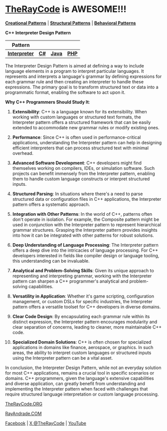 # [TheRayCode](../../../README.md) is AWESOME!!!

**[Creational Patterns](../../Creational/README.md)** | **[Structural Patterns](../../Structural/README.md)** | **[Behavioral Patterns](../README.md)**

**C++ Interpreter Design Pattern**

|Pattern|   |   |   |
|---|---|---|---|
| [**Interpreter**](README.md) | [**C#**](../../../Csharp/Behavioral/Interpreter/README.md) | [**Java**](../../../Java/Behavioral/Interpreter/README.md) | [**PHP**](../../../PHP/Behavioral/Interpreter/README.md) |

The Interpreter Design Pattern is aimed at defining a way to include language elements in a program to interpret particular languages. It represents and interprets a language's grammar by defining expressions for each grammar rule and then creating an interpreter to handle these expressions. The primary goal is to transform structured text or data into a programmatic format, enabling the software to act upon it.

**Why C++ Programmers Should Study It**:

1. **Extensibility**: C++ is a language known for its extensibility. When working with custom languages or structured text formats, the Interpreter pattern offers a structured framework that can be easily extended to accommodate new grammar rules or modify existing ones.

2. **Performance**: Since C++ is often used in performance-critical applications, understanding the Interpreter pattern can help in designing efficient interpreters that can process structured text with minimal overhead.

3. **Advanced Software Development**: C++ developers might find themselves working on compilers, IDEs, or simulation software. Such projects can benefit immensely from the Interpreter pattern, enabling them to handle custom language constructs or interpret structured inputs.

4. **Structured Parsing**: In situations where there's a need to parse structured data or configuration files in C++ applications, the Interpreter pattern offers a systematic approach.

5. **Integration with Other Patterns**: In the world of C++, patterns often don't operate in isolation. For example, the Composite pattern might be used in conjunction with the Interpreter pattern to represent hierarchical grammar structures. Grasping the Interpreter pattern provides insights into how it can be integrated with other patterns for robust solutions.

6. **Deep Understanding of Language Processing**: The Interpreter pattern offers a deep dive into the intricacies of language processing. For C++ developers interested in fields like compiler design or language tooling, this understanding can be invaluable.

7. **Analytical and Problem-Solving Skills**: Given its unique approach to representing and interpreting grammar, working with the Interpreter pattern can sharpen a C++ programmer's analytical and problem-solving capabilities.

8. **Versatility in Application**: Whether it's game scripting, configuration management, or custom DSLs for specific industries, the Interpreter pattern offers a versatile toolset for C++ developers in diverse domains.

9. **Clear Code Design**: By encapsulating each grammar rule within its distinct expression, the Interpreter pattern encourages modularity and clear separation of concerns, leading to cleaner, more maintainable C++ code.

10. **Specialized Domain Solutions**: C++ is often chosen for specialized applications in domains like finance, aerospace, or graphics. In such areas, the ability to interpret custom languages or structured inputs using the Interpreter pattern can be a vital asset.

In conclusion, the Interpreter Design Pattern, while not an everyday solution for most C++ applications, remains a crucial tool in specific scenarios or domains. C++ programmers, given the language's extensive capabilities and diverse application, can greatly benefit from understanding and implementing the Interpreter pattern when faced with challenges that require structured language interpretation or custom language processing.

[TheRayCode.ORG](https://www.TheRayCode.org)

[RayAndrade.COM](https://www.RayAndrade.com)

[Facebook](https://www.facebook.com/TheRayCode/) | [X @TheRayCode](https://www.x.com/TheRayCode/) | [YouTube](https://www.youtube.com/TheRayCode/)
